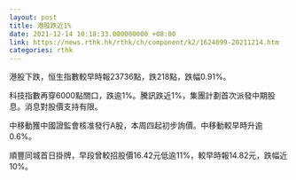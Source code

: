 ```yaml
---
layout: post
title: 港股跌近1%
date: 2021-12-14 10:18:33.000000000 +08:00
link: https://news.rthk.hk/rthk/ch/component/k2/1624099-20211214.htm
categories: rthk
---
```


港股下跌，恒生指數較早時報23736點，跌218點，跌幅0.91%。

科技指數再穿6000點關口，跌逾1%。騰訊跌近1%，集團計劃首次派發中期股息。消息對股價支持有限。

中移動獲中國證監會核准發行A股，本周四起初步詢價。中移動較早時升逾0.6%。

順豐同城首日掛牌，早段曾較招股價16.42元低逾11%，較早時報14.82元，跌幅近10%。

